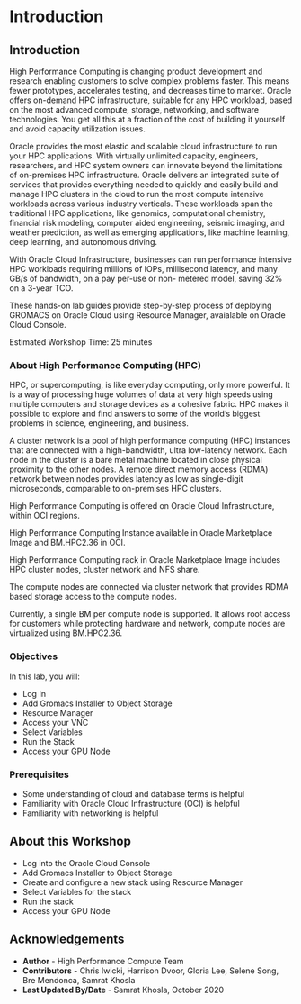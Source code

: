 # Introduction

## Introduction

High Performance Computing is changing product development and research enabling customers to solve complex problems faster. This means fewer prototypes, accelerates testing, and decreases time to market. Oracle offers on-demand HPC infrastructure, suitable for any HPC workload, based on the most advanced compute, storage, networking, and software technologies. You get all this at a fraction of the cost of building it yourself and avoid capacity utilization issues.

Oracle provides the most elastic and scalable cloud infrastructure to run your HPC applications. With virtually unlimited capacity, engineers, researchers, and HPC system owners can innovate beyond the limitations of on-premises HPC infrastructure. Oracle delivers an integrated suite of services that provides everything needed to quickly and easily build and manage HPC clusters in the cloud to run the most compute intensive workloads across various industry verticals. These workloads span the traditional HPC applications, like genomics, computational chemistry, financial risk modeling, computer aided engineering, seismic imaging, and weather prediction, as well as emerging applications, like machine learning, deep learning, and autonomous driving.

With Oracle Cloud Infrastructure, businesses can run performance intensive HPC workloads requiring millions of IOPs, millisecond latency, and many GB/s of bandwidth, on a pay per-use or non- metered model, saving 32% on a 3-year TCO.

These hands-on lab guides provide step-by-step process of deploying GROMACS on Oracle Cloud using Resource Manager, avaialable on Oracle Cloud Console. 

Estimated Workshop Time: 25 minutes

### About High Performance Computing (HPC)

HPC, or supercomputing, is like everyday computing, only more powerful. It is a way of processing huge volumes of data at very high speeds using multiple computers and storage devices as a cohesive fabric. HPC makes it possible to explore and find answers to some of the world’s biggest problems in science, engineering, and business.

A cluster network is a pool of high performance computing (HPC) instances that are connected with a high-bandwidth, ultra low-latency network. Each node in the cluster is a bare metal machine located in close physical proximity to the other nodes. A remote direct memory access (RDMA) network between nodes provides latency as low as single-digit microseconds, comparable to on-premises HPC clusters.

High Performance Computing is offered on Oracle Cloud Infrastructure, within OCI regions.

High Performance Computing Instance available in Oracle Marketplace Image and BM.HPC2.36 in OCI.

High Performance Computing rack in Oracle Marketplace Image includes HPC cluster nodes, cluster network and NFS share.

The compute nodes are connected via cluster network that provides RDMA based storage access to the compute nodes.

Currently, a single BM per compute node is supported. It allows root access for customers while protecting hardware and network, compute nodes are virtualized using BM.HPC2.36.

### Objectives

In this lab, you will:
* Log In
* Add Gromacs Installer to Object Storage 
* Resource Manager
* Access your VNC
* Select Variables
* Run the Stack
* Access your GPU Node


### Prerequisites

* Some understanding of cloud and database terms is helpful
* Familiarity with Oracle Cloud Infrastructure (OCI) is helpful
* Familiarity with networking is helpful

## About this Workshop

- Log into the Oracle Cloud Console
- Add Gromacs Installer to Object Storage 
- Create and configure a new stack using Resource Manager
- Select Variables for the stack
- Run the stack
- Access your GPU Node




## Acknowledgements
* **Author** - High Performance Compute Team
* **Contributors** -  Chris Iwicki, Harrison Dvoor, Gloria Lee, Selene Song, Bre Mendonca, Samrat Khosla
* **Last Updated By/Date** - Samrat Khosla, October 2020


